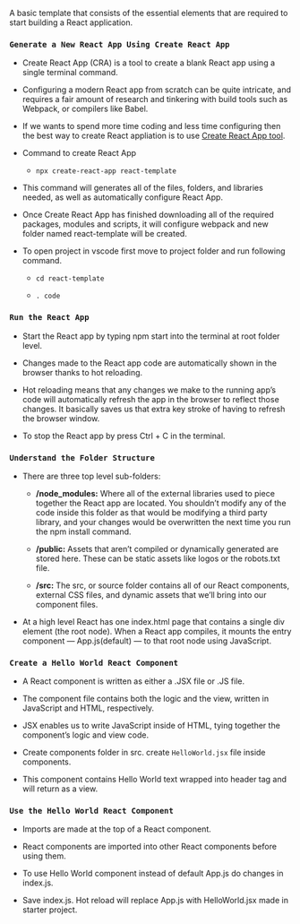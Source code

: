 A basic template that consists of the essential elements that are required to start building a React application.

### `Generate a New React App Using Create React App`
+   Create React App (CRA) is a tool to create a blank React app using a single terminal command.

+   Configuring a modern React app from scratch can be quite intricate, and requires a fair amount of research and tinkering with build tools such     as Webpack, or compilers like Babel.

+   If we wants to spend more time coding and less time configuring then the best way to create React appliation is to use [Create React App tool](https://github.com/facebook/create-react-app).

+   Command to create React App
    +   `npx create-react-app react-template`        
    
+   This command will generates  all of the files, folders, and libraries needed, as well as automatically configure React App.


+   Once Create React App has finished downloading all of the required packages, modules and scripts, it will configure webpack and new folder      named react-template will be created.

+   To open project in vscode first move to project folder and run following command.
    +   `cd react-template`
    
    +   `. code `
    
### `Run the React App`
+   Start the React app by typing npm start into the terminal at root folder level.

+   Changes made to the React app code are automatically shown in the browser thanks to hot reloading.

+   Hot reloading means that any changes we make to the running app’s code will automatically refresh the app in the browser to reflect those     changes. It basically saves us that extra key stroke of having to refresh the browser window.

+   To stop the React app by press Ctrl + C in the terminal.
 
### `Understand the Folder Structure`
+   There are three top level sub-folders:
    +   __/node_modules:__ Where all of the external libraries used to piece together the React app are located. You shouldn’t modify any of the code inside this folder as that would be modifying a third party library, and your changes would be overwritten the next time you run the npm install command.
    
    +   __/public:__ Assets that aren’t compiled or dynamically generated are stored here. These can be static assets like logos or the robots.txt  file.
    
    +   __/src:__  The src, or source folder contains all of our React components, external CSS files, and dynamic assets that we’ll bring into our component files.
    
+   At a high level React has one index.html page that contains a single div element (the root node). When a React app compiles, it mounts the entry component — App.js(default) — to that root node using JavaScript.

### `Create a Hello World React Component`
+   A React component is written as either a .JSX file or .JS file.

+   The component file contains both the logic and the view, written in JavaScript and HTML, respectively.

+   JSX enables us to write JavaScript inside of HTML, tying together the component’s logic and view code.

+   Create components folder in src. create `HelloWorld.jsx` file inside components.

+   This component contains Hello World text wrapped into header tag  and will return as a view.

### `Use the Hello World React Component`
+   Imports are made at the top of a React component.

+   React components are imported into other React components before using them.

+   To use Hello World component instead of default App.js do changes in index.js.

+   Save index.js. Hot reload will replace App.js with HelloWorld.jsx made in starter project.
